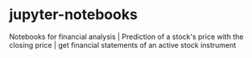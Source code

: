 # jupyter-notebooks
Notebooks for financial analysis |
Prediction of a stock's price with the closing price |
get financial statements of an active stock instrument
